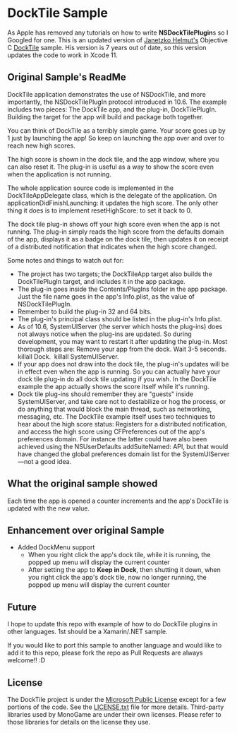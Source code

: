 # DockTile Sample
As Apple has removed any tutorials on how to write **NSDockTilePlugin**s so I Googled for one. This is an updated version of [Janetzko Helmut's](https://github.com/HelmutJ) Objective C [DockTile](https://github.com/HelmutJ/CocoaSampleCode/tree/master/DockTile) sample.
His version is 7 years out of date, so this version updates the code to work in Xcode 11.

## Original Sample's ReadMe
DockTile application demonstrates the use of NSDockTile, and more importantly, the NSDockTilePlugIn protocol introduced in 10.6.   The example includes two pieces:  The DockTile app, and the plug-in, DockTilePlugIn.  Building the target for the app will build and package both together.

You can think of DockTile as a terribly simple game. Your score goes up by 1 just by launching the app!  So keep on launching the app over and over to reach new high scores.
 
The high score is shown in the dock tile, and the app window, where you can also reset it.  The plug-in is useful as a way to show the score even when the application is not running.
 
The whole application source code is implemented in the DockTileAppDelegate class, which is the delegate of the application. On applicationDidFinishLaunching: it updates the high score. The only other thing it does is to implement resetHighScore: to set it back to 0.
 
The dock tile plug-in shows off your high score even when the app is not running. The plug-in simply reads the high score from the defaults domain of the app, displays it as a badge on the dock tile, then updates it on receipt of a distributed notification that indicates when the high score changed.

Some notes and things to watch out for:
   * The project has two targets; the DockTileApp target also builds the DockTilePlugIn target, and includes it in the app package. 
   * The plug-in goes inside the Contents/PlugIns folder in the app package. Just the file name goes in the app's Info.plist, as the value of NSDockTilePlugIn.  
   * Remember to build the plug-in 32 and 64 bits.
   * The plug-in's principal class should be listed in the plug-in's Info.plist.
   * As of 10.6, SystemUIServer (the server which hosts the plug-ins) does not always notice when the plug-ins are updated. So during development, you may want to restart it after updating the plug-in.  Most thorough steps are: Remove your app from the dock. Wait 3-5 seconds. killall Dock.  killall SystemUIServer.
   * If your app does not draw into the dock tile, the plug-in's updates will be in effect even when the app is running.  So you can actually have your dock tile plug-in do all dock tile updating if you wish.  In the DockTile example the app actually shows the score itself while it's running.
   * Dock tile plug-ins should remember they are "guests" inside SystemUIServer, and take care not to destabilize or hog the process, or do anything that would block the main thread, such as networking, messaging, etc.  The DockTile example itself uses two techniques to hear about the high score status: Registers for a distributed notification, and access the high score using CFPreferences out of the app's preferences domain.  For instance the latter could have also been achieved using the NSUserDefaults addSuiteNamed: API, but that would have changed the global preferences domain list for the SystemUIServer—not a good idea.


## What the original sample showed
Each time the app is opened a counter increments and the app's DockTile is updated with the new value.

## Enhancement over original Sample
* Added DockMenu support
   * When you right click the app's dock tile, while it is running, the popped up menu will display the current counter
   * After setting the app to **Keep in Dock**, then shutting it down, when you right click the app's dock tile, now no longer running, the popped up menu will display the current counter


## Future
I hope to update this repo with example of how to do DockTile plugins in other languages.
1st should be a Xamarin/.NET sample.

If you would like to port this sample to another language and would like to add it to this repo, please fork the repo as Pull Requests are always welcome!! :D

## License

The DockTile project is under the [Microsoft Public License](https://opensource.org/licenses/MS-PL) except for a few portions of the code.  See the [LICENSE.txt](LICENSE.txt) file for more details.  Third-party libraries used by MonoGame are under their own licenses.  Please refer to those libraries for details on the license they use.

